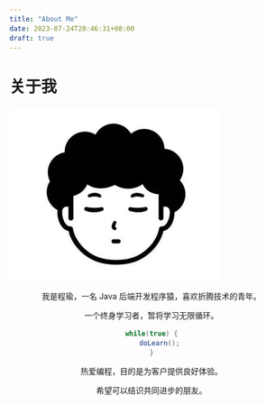 ```yaml
---
title: "About Me"
date: 2023-07-24T20:46:31+08:00
draft: true
---
```


# 关于我


![image](/images/avatar.png)

<div align="center">

我是程瑜，一名 Java 后端开发程序猿，喜欢折腾技术的青年。

一个终身学习者，暂将学习无限循环。

```java
while(true) {
    doLearn();
}
```

热爱编程，目的是为客户提供良好体验。

希望可以结识共同进步的朋友。

</div>